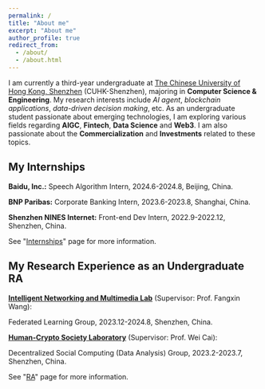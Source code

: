 ```yaml
---
permalink: /
title: "About me"
excerpt: "About me"
author_profile: true
redirect_from: 
  - /about/
  - /about.html
---
```


I am currently a third-year undergraduate at [The Chinese University of Hong Kong, Shenzhen](https://www.cuhk.edu.cn/en) (CUHK-Shenzhen), majoring in **Computer Science & Engineering**. My research interests include _AI agent_, _blockchain applications_, _data-driven decision making_, etc. As an undergraduate student passionate about emerging technologies, I am exploring various fields regarding **AIGC**, **Fintech**, **Data Science** and **Web3**. I am also passionate about the **Commercialization** and **Investments** related to these topics.

My Internships
------
**Baidu, Inc.:** Speech Algorithm Intern, 2024.6-2024.8, Beijing, China.

**BNP Paribas:** Corporate Banking Intern, 2023.6-2023.8, Shanghai, China.

**Shenzhen NINES Internet:** Front-end Dev Intern, 2022.9-2022.12, Shenzhen, China.


See "[Internships](/internships)" page for more information.

My Research Experience as an Undergraduate RA
------
**[Intelligent Networking and Multimedia Lab](https://mypage.cuhk.edu.cn/academics/wangfangxin/people.html)** (Supervisor: Prof. Fangxin Wang):

Federated Learning Group, 2023.12-2024.8, Shenzhen, China.

**[Human-Crypto Society Laboratory](https://hcslab.cuhk.edu.cn/)** (Supervisor: Prof. Wei Cai):

Decentralized Social Computing (Data Analysis) Group, 2023.2-2023.7, Shenzhen, China.

See "[RA](/ra)" page for more information.


